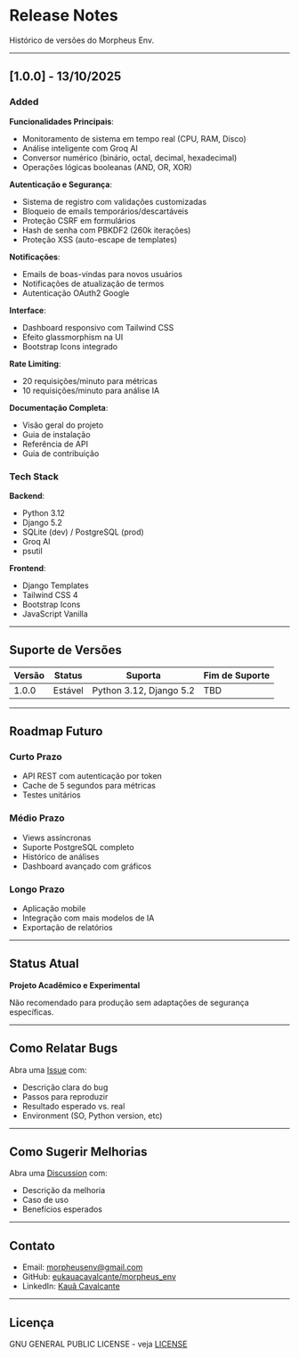 # Release Notes

Histórico de versões do Morpheus Env.

---

## [1.0.0] - 13/10/2025

### Added

**Funcionalidades Principais**:

- Monitoramento de sistema em tempo real (CPU, RAM, Disco)
- Análise inteligente com Groq AI
- Conversor numérico (binário, octal, decimal, hexadecimal)
- Operações lógicas booleanas (AND, OR, XOR)

**Autenticação e Segurança**:

- Sistema de registro com validações customizadas
- Bloqueio de emails temporários/descartáveis
- Proteção CSRF em formulários
- Hash de senha com PBKDF2 (260k iterações)
- Proteção XSS (auto-escape de templates)

**Notificações**:

- Emails de boas-vindas para novos usuários
- Notificações de atualização de termos
- Autenticação OAuth2 Google

**Interface**:

- Dashboard responsivo com Tailwind CSS
- Efeito glassmorphism na UI
- Bootstrap Icons integrado

**Rate Limiting**:

- 20 requisições/minuto para métricas
- 10 requisições/minuto para análise IA

**Documentação Completa**:

- Visão geral do projeto
- Guia de instalação
- Referência de API
- Guia de contribuição

### Tech Stack

**Backend**:

- Python 3.12
- Django 5.2
- SQLite (dev) / PostgreSQL (prod)
- Groq AI
- psutil

**Frontend**:

- Django Templates
- Tailwind CSS 4
- Bootstrap Icons
- JavaScript Vanilla

---

## Suporte de Versões

| Versão | Status | Suporta | Fim de Suporte |
|--------|--------|--------|----------------|
| 1.0.0 | Estável | Python 3.12, Django 5.2 | TBD |

---

## Roadmap Futuro

### Curto Prazo

- API REST com autenticação por token
- Cache de 5 segundos para métricas
- Testes unitários

### Médio Prazo

- Views assíncronas
- Suporte PostgreSQL completo
- Histórico de análises
- Dashboard avançado com gráficos

### Longo Prazo

- Aplicação mobile
- Integração com mais modelos de IA
- Exportação de relatórios

---

## Status Atual

**Projeto Acadêmico e Experimental**

Não recomendado para produção sem adaptações de segurança específicas.

---

## Como Relatar Bugs

Abra uma [Issue](https://github.com/eukauacavalcante/morpheus_env/issues) com:

- Descrição clara do bug
- Passos para reproduzir
- Resultado esperado vs. real
- Environment (SO, Python version, etc)

---

## Como Sugerir Melhorias

Abra uma [Discussion](https://github.com/eukauacavalcante/morpheus_env/discussions) com:

- Descrição da melhoria
- Caso de uso
- Benefícios esperados

---

## Contato

- Email: morpheusenv@gmail.com
- GitHub: [eukauacavalcante/morpheus_env](https://github.com/eukauacavalcante/morpheus_env)
- LinkedIn: [Kauã Cavalcante](https://www.linkedin.com/in/eukauacavalcante)

---

## Licença

GNU GENERAL PUBLIC LICENSE - veja [LICENSE](https://github.com/eukauacavalcante/morpheus_env/blob/main/LICENSE)
